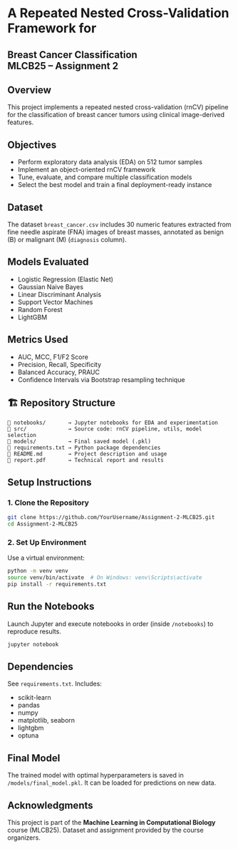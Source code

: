 # A Repeated Nested Cross-Validation Framework for 
Breast Cancer Classification  
**MLCB25 – Assignment 2**
---

## Overview  
This project implements a repeated nested cross-validation (rnCV) pipeline for the classification of breast cancer tumors using clinical image-derived features.

## Objectives  
- Perform exploratory data analysis (EDA) on 512 tumor samples 
- Implement an object-oriented rnCV framework  
- Tune, evaluate, and compare multiple classification models  
- Select the best model and train a final deployment-ready instance  

## Dataset  
The dataset `breast_cancer.csv` includes 30 numeric features extracted from fine needle aspirate (FNA) images of breast masses, annotated as benign (B) or malignant (M) (`diagnosis` column).

## Models Evaluated  
- Logistic Regression (Elastic Net)  
- Gaussian Naive Bayes  
- Linear Discriminant Analysis  
- Support Vector Machines  
- Random Forest  
- LightGBM  

## Metrics Used  
- AUC, MCC, F1/F2 Score  
- Precision, Recall, Specificity  
- Balanced Accuracy, PRAUC  
- Confidence Intervals via Bootstrap resampling technique

## 🏗️ Repository Structure  
```
📁 notebooks/       → Jupyter notebooks for EDA and experimentation  
📁 src/             → Source code: rnCV pipeline, utils, model selection  
📁 models/          → Final saved model (.pkl)  
📄 requirements.txt → Python package dependencies  
📄 README.md        → Project description and usage  
📄 report.pdf       → Technical report and results  
```

## Setup Instructions

### 1. Clone the Repository  
```bash
git clone https://github.com/YourUsername/Assignment-2-MLCB25.git
cd Assignment-2-MLCB25
```

### 2. Set Up Environment  
Use a virtual environment:

```bash
python -m venv venv
source venv/bin/activate  # On Windows: venv\Scripts\activate
pip install -r requirements.txt
```

## Run the Notebooks  
Launch Jupyter and execute notebooks in order (inside `/notebooks`) to reproduce results.

```bash
jupyter notebook
```

## Dependencies  
See `requirements.txt`. Includes:
- scikit-learn  
- pandas  
- numpy  
- matplotlib, seaborn  
- lightgbm  
- optuna  

## Final Model  
The trained model with optimal hyperparameters is saved in `/models/final_model.pkl`. It can be loaded for predictions on new data.

## Acknowledgments  
This project is part of the **Machine Learning in Computational Biology** course (MLCB25). Dataset and assignment provided by the course organizers.
